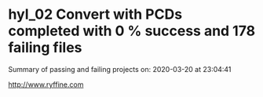 # hyl_02 Convert with PCDs completed with 0 % success and 178 failing files

Summary of passing and failing projects on: 2020-03-20 at 23:04:41

http://www.ryffine.com
